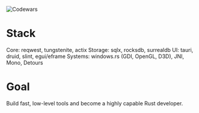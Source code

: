![Codewars](https://github.r2v.ch/codewars?user=SanseLGUH)

# Stack

Core: reqwest, tungstenite, actix 
Storage: sqlx, rocksdb, surrealdb 
UI: tauri, druid, slint, egui/eframe 
Systems: windows.rs (GDI, OpenGL, D3D), JNI, Mono, Detours 

# Goal
Build fast, low-level tools and become a highly capable Rust developer.
